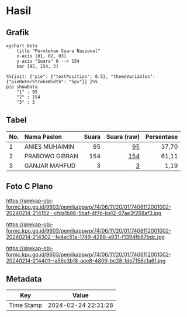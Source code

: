 # Hasil

## Grafik

```mermaid
xychart-beta
    title "Perolehan Suara Nasional"
    x-axis [01, 02, 03]
    y-axis "Suara" 0 --> 154
    bar [95, 154, 3]
```

```mermaid
%%{init: {"pie": {"textPosition": 0.5}, "themeVariables": {"pieOuterStrokeWidth": "5px"}} }%%
pie showData
    "1" : 95
    "2" : 154
    "3" : 3
```

## Tabel

| No. | Nama Paslon    | Suara | Suara (raw) | Persentase |
|:--- |:-------------- | -----:| -----------:| ----------:|
| 1   | ANIES MUHAIMIN | 95    | [95][p-1]   | 37,70      |
| 2   | PRABOWO GIBRAN | 154   | [154][p-2]  | 61,11      |
| 3   | GANJAR MAHFUD  | 3     | [3][p-3]    | 1,19       |


[p-1]: https://github.com/gigit-pemilu/pemilu-2024/blob/main/pilpres/hitung-suara/sub/74-sulawesi-tenggara/sub/06-bombana/sub/11-poleang-selatan/sub/2001-batu-putih/sub/002-tps/sub/paslon-1.txt
[p-2]: https://github.com/gigit-pemilu/pemilu-2024/blob/main/pilpres/hitung-suara/sub/74-sulawesi-tenggara/sub/06-bombana/sub/11-poleang-selatan/sub/2001-batu-putih/sub/002-tps/sub/paslon-2.txt
[p-3]: https://github.com/gigit-pemilu/pemilu-2024/blob/main/pilpres/hitung-suara/sub/74-sulawesi-tenggara/sub/06-bombana/sub/11-poleang-selatan/sub/2001-batu-putih/sub/002-tps/sub/paslon-3.txt

## Foto C Plano

https://sirekap-obj-formc.kpu.go.id/9603/pemilu/ppwp/74/06/11/20/01/7406112001002-20240214-214152--cfda1b86-5baf-4f7d-ba12-67ae3f268af3.jpg

https://sirekap-obj-formc.kpu.go.id/9603/pemilu/ppwp/74/06/11/20/01/7406112001002-20240214-214302--fe4ac51a-1749-4288-a931-f1394fb87bdc.jpg

https://sirekap-obj-formc.kpu.go.id/9603/pemilu/ppwp/74/06/11/20/01/7406112001002-20240214-214401--a56c3b18-aee8-4809-bc28-fde7156c1a61.jpg


## Metadata

| Key        | Value               |
| ---------- | ------------------- |
| Time Stamp | 2024-02-24 22:31:28 |



